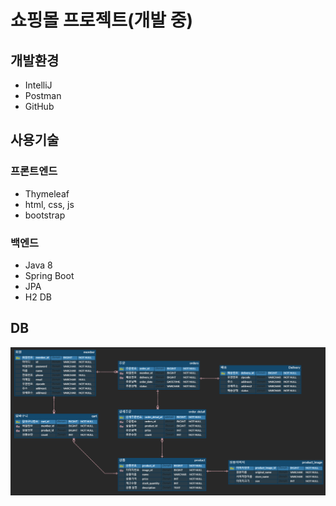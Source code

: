 쇼핑몰 프로젝트(개발 중)
===
개발환경
---
* IntelliJ
* Postman
* GitHub

사용기술
---
### 프론트엔드
* Thymeleaf
* html, css, js
* bootstrap
### 백엔드
* Java 8
* Spring Boot
* JPA
* H2 DB

DB
---
![DB](https://github.com/shihaim/md-image/blob/main/DB.png)
